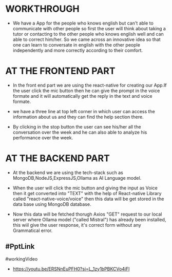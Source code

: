 # WORKTHROUGH

- We have a App for the people who knows english but can't able to communicate with other people so first the user will think about taking a tutor or contacting to the other people who knows english well and can able to correct him/her. So we came across an innovative idea so that one can learn to conversate in english with the other people independently and more correctly according to their comfort.


# AT THE FRONTEND PART

- In the front end part we are using the react-native for creating our App.If the user click the mic button then he can give the prompt in the voice formate and it will automatically get the reply in the text and voice formate.

- we have a three line at top left corner in which user can access the information about us and they can find the help section there.

- By clicking in the stop button the user can see his/her all the conversation over the week and he can also able to analyze his performance over the week.


# AT THE BACKEND PART

- At the backend we are using the tech-stack such as MongoDB,NodeJS,ExpressJS,Ollama as AI Language model.

- When the user will click the mic button and giving the input as Voice then it get converted into "TEXT" with the help of React-native Library called "react-native-voice/voice" then this data will be get stored in the data base using MongoDB database.

- Now this data will be fetched thorugh Axios "GET" request to our local server where Ollama model ("called Mistral") has already been installed, this wiil give the user response, it's correct form without any Grammatical error.



 #PptLink
- 


 #workingVideo
 - https://youtu.be/ERSNnEuPFH0?si=L_1zy1bPBKCVo4iFl
